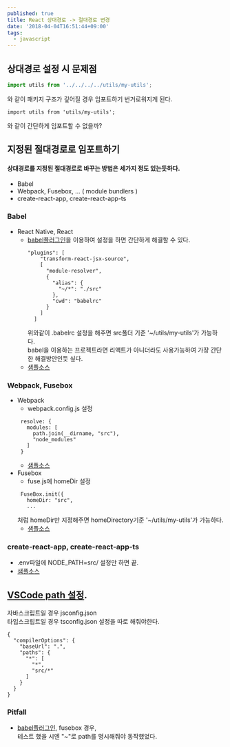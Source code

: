 ```yaml
---
published: true
title: React 상대경로 -> 절대경로 변경
date: '2018-04-04T16:51:44+09:00'
tags:
  - javascript
---
```

## 상대경로 설정 시 문제점
```javascript
import utils from '../../../../utils/my-utils';
```
와 같이 패키지 구조가 깊어질 경우 임포트하기 번거로워지게 된다.
```
import utils from 'utils/my-utils';
```
와 같이 간단하게 임포트할 수 없을까?

## 지정된 절대경로로 임포트하기
#### 상대경로를 지정된 절대경로로 바꾸는 방법은 세가지 정도 있는듯하다.
* Babel
* Webpack, Fusebox, ... ( module bundlers )
* create-react-app, create-react-app-ts

### Babel
- React Native, React <br/>
  - [babel플러그인](https://github.com/tleunen/babel-plugin-module-resolver)을 이용하여 설정을 하면 간단하게 해결할 수 있다. <br/>
    ```
    "plugins": [
        "transform-react-jsx-source",
        [
          "module-resolver",
          {
            "alias": {
              "~/*": "./src"
            },
            "cwd": "babelrc"
          }
        ]
      ]
    ```
     위와같이 .babelrc 설정을 해주면 src폴더 기준 '~/utils/my-utils'가 가능하다.<br/>
     babel을 이용하는 프로젝트라면 리액트가 아니더라도 사용가능하여 가장 간단한 해결방안인듯 싶다.
  - [샘플소스](https://github.com/BoBinLee/absolute-sample/tree/2-react-native-ts)

### Webpack, Fusebox
- Webpack
  - webpack.config.js 설정
   ```
    resolve: {
      modules: [
        path.join(__dirname, "src"),
        "node_modules"
      ]
    }
   ```
   - [샘플소스](https://github.com/BoBinLee/absolute-sample/tree/4-webpack)
- Fusebox
  - fuse.js에 homeDir 설정
   ```
    FuseBox.init({
      homeDir: "src",
      ...
   ``` 
   처럼 homeDir만 지정해주면 homeDirectory기준 '~/utils/my-utils'가 가능하다.
  - [샘플소스](https://github.com/BoBinLee/absolute-sample/tree/3-fusebox-ts)

### create-react-app, create-react-app-ts
- .env파일에 NODE_PATH=src/ 설정만 하면 끝.
- [샘플소스](https://github.com/BoBinLee/absolute-sample/tree/1-create-react-app)


## [VSCode path 설정](https://code.visualstudio.com/docs/languages/jsconfig).
자바스크립트일 경우 jsconfig.json <br/>
타입스크립트일 경우 tsconfig.json 설정을 따로 해줘야한다.
```
{
  "compilerOptions": {
    "baseUrl": ".",
    "paths": {
      "*": [
        "*",
        "src/*"
      ]
    }
  }
}
```

### Pitfall
- [babel플러그인](https://github.com/tleunen/babel-plugin-module-resolver), fusebox 경우, <br/>
  테스트 했을 시엔 "~"로 path를 명시해줘야 동작했었다.
